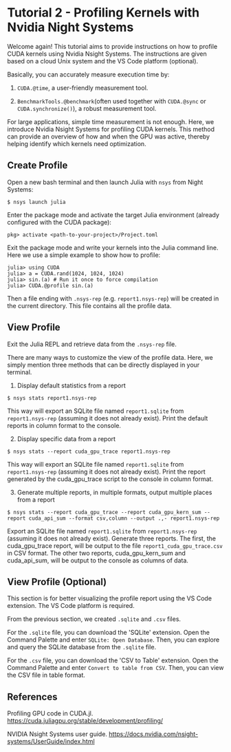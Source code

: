 # Tutorial 2 - Profiling Kernels with Nvidia Night Systems

Welcome again! This tutorial aims to provide instructions on how to profile CUDA kernels using Nvidia Nsight Systems. The instructions are given based on a cloud Unix system and the VS Code platform (optional).

Basically, you can accurately measure execution time by:

1. `CUDA.@time`, a user-friendly measurement tool.

2. `BenchmarkTools.@benchmark`(often used together with `CUDA.@sync` or `CUDA.synchronize()`), a robust measurement tool.

For large applications, simple time measurement is not enough. Here, we introduce Nvidia Nsight Systems for profiling CUDA kernels. This method can provide an overview of how and when the GPU was active, thereby helping identify which kernels need optimization.

## Create Profile

Open a new bash terminal and then launch Julia with `nsys` from Night Systems:

```
$ nsys launch julia
```

Enter the package mode and activate the target Julia environment (already configured with the CUDA package):

```
pkg> activate <path-to-your-project>/Project.toml
```

Exit the package mode and write your kernels into the Julia command line. Here we use a simple example to show how to profile:

```
julia> using CUDA
julia> a = CUDA.rand(1024, 1024, 1024)
julia> sin.(a) # Run it once to force compilation
julia> CUDA.@profile sin.(a)
```

Then a file ending with `.nsys-rep` (e.g. `report1.nsys-rep`) will be created in the current directory. This file contains all the profile data.

## View Profile

Exit the Julia REPL and retrieve data from the `.nsys-rep` file.

There are many ways to customize the view of the profile data. Here, we simply mention three methods that can be directly displayed in your terminal.

1. Display default statistics from a report

```
$ nsys stats report1.nsys-rep
```

This way will export an SQLite file named `report1.sqlite` from `report1.nsys-rep` (assuming it does not already exist). Print the default reports in column format to the console.

2. Display specific data from a report

```
$ nsys stats --report cuda_gpu_trace report1.nsys-rep
```

This way will export an SQLite file named `report1.sqlite` from `report1.nsys-rep` (assuming it does not already exist). Print the report generated by the cuda_gpu_trace script to the console in column format.

3. Generate multiple reports, in multiple formats, output multiple places from a report

```
$ nsys stats --report cuda_gpu_trace --report cuda_gpu_kern_sum --report cuda_api_sum --format csv,column --output .,- report1.nsys-rep
```

Export an SQLite file named `report1.sqlite` from `report1.nsys-rep` (assuming it does not already exist). Generate three reports. The first, the cuda_gpu_trace report, will be output to the file `report1_cuda_gpu_trace.csv` in CSV format. The other two reports, cuda_gpu_kern_sum and cuda_api_sum, will be output to the console as columns of data.

## View Profile (Optional)

This section is for better visualizing the profile report using the VS Code extension. The VS Code platform is required.

From the previous section, we created `.sqlite` and `.csv` files.

For the `.sqlite` file, you can download the 'SQLite' extension. Open the Command Palette and enter `SQLite: Open Database`. Then, you can explore and query the SQLite database from the `.sqlite` file.

For the `.csv` file, you can download the 'CSV to Table' extension. Open the Command Palette and enter `Convert to table from CSV`. Then, you can view the CSV file in table format.

## References

Profiling GPU code in CUDA.jl.
https://cuda.juliagpu.org/stable/development/profiling/

NVIDIA Nsight Systems user guide.
https://docs.nvidia.com/nsight-systems/UserGuide/index.html

